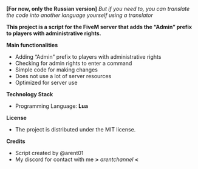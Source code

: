 **[For now, only the Russian version]**
*But if you need to, you can translate the code into another language yourself using a translator*

**This project is a script for the FiveM server that adds the “Admin” prefix to players with administrative rights.**

  **Main functionalities**
   - Adding “Admin” prefix to players with administrative rights
   - Checking for admin rights to enter a command
   - Simple code for making changes
   - Does not use a lot of server resources
   - Optimized for server use
     
  **Technology Stack**
   + Programming Language: **Lua**

  **License**
   * The project is distributed under the MIT license.

  **Credits**
   * Script created by @arent01
   * My discord for contact with me **>** *arentchannel* **<**
